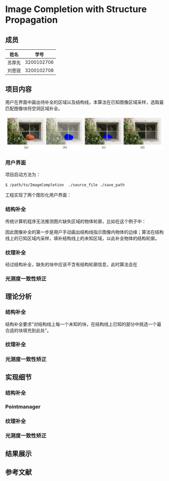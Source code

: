 # Image Completion with Structure Propagation

## 成员

| 姓名   | 学号       |
| ------ | ---------- |
| 苏厚先 | 3200102706 |
| 刘思锐 | 3200102708 |

## 项目内容

用户在界面中画出待补全的区域以及结构线，本算法在已知图像区域采样，选取最匹配图像块将空洞区域补全。

![image-20230615133715620](./报告.assets/image-20230615133715620.png)

### 用户界面

项目启动方法为：

`$ /path/to/ImageCompletion  ./source_file ./save_path`

工程实现了两个图形化用户界面：



### 结构补全

传统计算机程序无法推测图片缺失区域的物体轮廓，比如在这个例子中：

因此图像补全的第一步是用户手动画出结构线指示图像内物体的边缘；算法在结构线上的已知区域内采样，填补结构线上的未知区域，以此补全物体的结构轮廓。

### 纹理补全

经过结构补全，缺失的块中应该不含有结构轮廓信息，此时算法会在

### 光测度一致性矫正

## 理论分析

### 结构补全

结构补全要求“对结构线上每一个未知的块，在结构线上已知的部分中挑选一个最合适的块填充到此处”。

### 纹理补全



### 光测度一致性矫正



## 实现细节

### 结构补全

### Pointmanager

### 纹理补全

### 光测度一致性矫正

## 结果展示

## 参考文献





